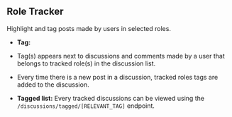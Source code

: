 Role Tracker
----

Highlight and tag posts made by users in selected roles.

- **Tag:**
 - Tag(s) appears next to discussions and comments made by a user that belongs to tracked role(s) in the discussion list.
 - Every time there is a new post in a discussion, tracked roles tags are added to the discussion.

- **Tagged list:** Every tracked discussions can be viewed using the `/discussions/tagged/[RELEVANT_TAG]` endpoint.
